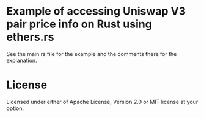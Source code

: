 # Example of accessing Uniswap V3 pair price info on Rust using ethers.rs
See the main.rs file for the example and the comments there for the explanation.

# License
Licensed under either of Apache License, Version 2.0 or MIT license at your option.